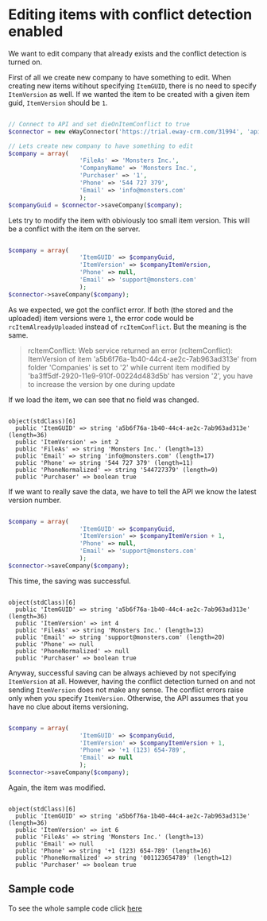 
# Editing items with conflict detection enabled

We want to edit company that already exists and the conflict detection is turned on.

First of all we create new company to have something to edit. When creating new items witihout specifying `ItemGUID`, there is no need to specify `ItemVersion` as well. If we wanted the item to be created with a given item guid, `ItemVersion` should be `1`.
```php

// Connect to API and set dieOnItemConflict to true
$connector = new eWayConnector('https://trial.eway-crm.com/31994', 'api', 'ApiTrial@eWay-CRM', false, true);

// Lets create new company to have something to edit
$company = array(
                    'FileAs' => 'Monsters Inc.', 
                    'CompanyName' => 'Monsters Inc.',
                    'Purchaser' => '1',
                    'Phone' => '544 727 379',
                    'Email' => 'info@monsters.com'
                    );
$companyGuid = $connector->saveCompany($company);

```

Lets try to modify the item with obiviously too small item version. This will be a conflict with the item on the server.
```php

$company = array(
                    'ItemGUID' => $companyGuid,
                    'ItemVersion' => $companyItemVersion,
                    'Phone' => null,
                    'Email' => 'support@monsters.com'
                    );
$connector->saveCompany($company);

```
As we expected, we got the conflict error. If both (the stored and the uploaded) item versions were `1`, the error code would be `rcItemAlreadyUploaded` instead of `rcItemConflict`. But the meaning is the same.

> rcItemConflict: Web service returned an error (rcItemConflict): ItemVersion of item 'a5b6f76a-1b40-44c4-ae2c-7ab963ad313e' from folder 'Companies' is set to '2' while current item modified by 'ba3ff5df-2920-11e9-910f-00224d483d5b' has version '2', you have to increase the version by one during update

If we load the item, we can see that no field was changed.
```console

object(stdClass)[6]
  public 'ItemGUID' => string 'a5b6f76a-1b40-44c4-ae2c-7ab963ad313e' (length=36)
  public 'ItemVersion' => int 2
  public 'FileAs' => string 'Monsters Inc.' (length=13)
  public 'Email' => string 'info@monsters.com' (length=17)
  public 'Phone' => string '544 727 379' (length=11)
  public 'PhoneNormalized' => string '544727379' (length=9)
  public 'Purchaser' => boolean true

```

If we want to really save the data, we have to tell the API we know the latest version number.
```php

$company = array(
                    'ItemGUID' => $companyGuid,
                    'ItemVersion' => $companyItemVersion + 1,
                    'Phone' => null,
                    'Email' => 'support@monsters.com'
                    );
$connector->saveCompany($company);

```

This time, the saving was successful.
```console

object(stdClass)[6]
  public 'ItemGUID' => string 'a5b6f76a-1b40-44c4-ae2c-7ab963ad313e' (length=36)
  public 'ItemVersion' => int 4
  public 'FileAs' => string 'Monsters Inc.' (length=13)
  public 'Email' => string 'support@monsters.com' (length=20)
  public 'Phone' => null
  public 'PhoneNormalized' => null
  public 'Purchaser' => boolean true

```

Anyway, successful saving can be always achieved by not specifying `ItemVersion` at all. However, having the conflict detection turned on and not sending `ItemVersion` does not make any sense. The conflict errors raise only when you specify `ItemVersion`. Otherwise, the API assumes that you have no clue about items versioning.
```php

$company = array(
                    'ItemGUID' => $companyGuid,
                    'ItemVersion' => $companyItemVersion + 1,
                    'Phone' => '+1 (123) 654-789',
                    'Email' => null
                    );
$connector->saveCompany($company);

```

Again, the item was modified.
```console

object(stdClass)[6]
  public 'ItemGUID' => string 'a5b6f76a-1b40-44c4-ae2c-7ab963ad313e' (length=36)
  public 'ItemVersion' => int 6
  public 'FileAs' => string 'Monsters Inc.' (length=13)
  public 'Email' => null
  public 'Phone' => string '+1 (123) 654-789' (length=16)
  public 'PhoneNormalized' => string '001123654789' (length=12)
  public 'Purchaser' => boolean true

```

## Sample code
To see the whole sample code click [here](sample_code.php)